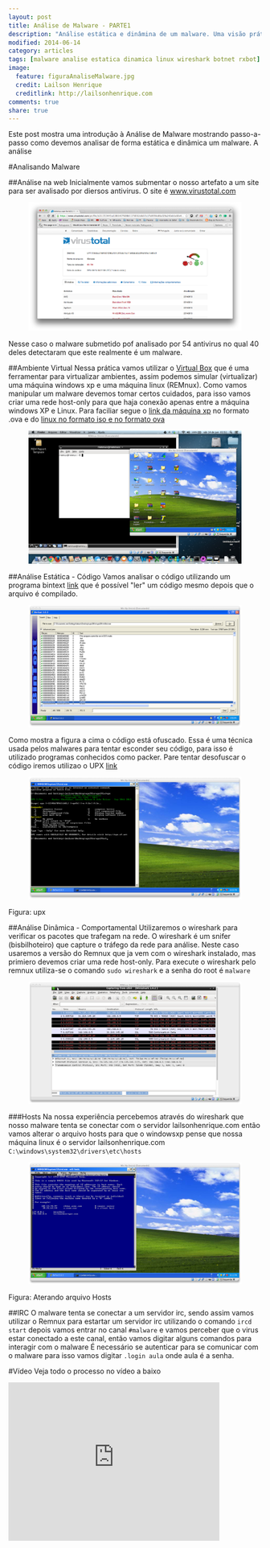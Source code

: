 ```yaml
---
layout: post
title: Análise de Malware - PARTE1
description: "Análise estática e dinâmina de um malware. Uma visão prática"
modified: 2014-06-14
category: articles
tags: [malware analise estatica dinamica linux wireshark botnet rxbot]
image:
  feature: figuraAnaliseMalware.jpg
  credit: Lailson Henrique
  creditlink: http://lailsonhenrique.com
comments: true
share: true
---
```


Este post mostra uma introdução à Análise de Malware mostrando passo-a-passo como devemos analisar de forma estática e dinâmica um malware. 
A análise 

#Analisando Malware

##Análise na web
 Inicialmente vamos submentar o nosso artefato a um site para ser avalisado por diersos antivirus. O site é <a href="http://virustotal.com">www.virustotal.com</a>
 <figure>
 	<img src="/images/virustotal.png">
 </figure>
 
Nesse caso o malware submetido pof analisado por 54 antivirus no qual 40 deles detectaram que este realmente é um malware.

##Ambiente Virtual
Nessa prática vamos utilizar o <a href="https://www.virtualbox.org/">Virtual Box</a> que é uma ferramentar para virtualizar ambientes, assim podemos simular (virtualizar) uma máquina windows xp e uma máquina linux (REMnux). 
Como vamos manipular um malware devemos tomar certos cuidados, para isso vamos criar uma rede host-only para que haja conexão apenas entre a máquina windows XP e Linux. 
Para faciliar segue o <a href="#">link da máquina xp</a> no formato .ova e do <a href="http://sourceforge.net/projects/remnux/files/version5/remnux-5.0-live-cd.iso/download"> linux no formato iso e <a href="http://sourceforge.net/projects/remnux/files/version5/remnux-5.0-ova-public.ova/download">no formato ova</a>
 <figure>
 	<img src="/images/analisemalware/virtualbox.png">
 </figure>

##Análise Estática - Código
Vamos analisar o código utilizando um programa bintext <a href="http://b2b-download.mcafee.com/products/tools/foundstone/bintext303.zip">link</a> que é possível "ler" um código mesmo depois que o arquivo é compilado.
 <figure>
 	<img src="/images/analisemalware/bintext.png">
 </figure>
 Como mostra a figura a cima o código está ofuscado. Essa é uma técnica usada pelos malwares para tentar esconder seu código, para isso é utilizado programas conhecidos como packer. Pare tentar desofuscar o código iremos utilizao o UPX <a href="http://sourceforge.net/projects/upx/">link</a>
 <figure>
 	<img src="/images/analisemalware/upx.png">
 </figure>
Figura: upx 

##Análise Dinâmica - Comportamental
Utilizaremos o wireshark para verificar os pacotes que trafegam na rede. O wireshark é um snifer (bisbilhoteiro) que capture o tráfego da rede para análise.
Neste caso usaremos a versão do Remnux que ja vem com o wireshark instalado, mas primiero devemos criar uma rede host-only.
Para execute o wireshark pelo remnux utiliza-se o comando `sudo wireshark` e a senha do root é `malware`
 <figure>
 	<img src="/images/analisemalware/wireshark.png">
 </figure>

###Hosts
Na nossa experiência percebemos através do wireshark que nosso malware tenta se conectar com o servidor lailsonhenrique.com então vamos alterar o arquivo hosts para que o windowsxp pense que nossa máquina linux é o servidor lailsonhenrique.com
`C:\windows\system32\drivers\etc\hosts`
 <figure>
 	<img src="/images/analisemalware/hosts.png">
 </figure>
 Figura: Aterando arquivo Hosts
 
##IRC
O malware tenta se conectar a um servidor irc, sendo assim vamos utilizar o Remnux para estartar um servidor irc utilizando o comando `ircd start` depois vamos entrar no canal `#malware` e vamos perceber que o virus estar conectado a este canal, então vamos digitar alguns comandos para interagir com o malware
É necessário se autenticar para se comunicar com o malware para isso vamos digitar `.login aula` onde aula é a senha.

#Vídeo
Veja todo o processo no vídeo a baixo

<iframe width="420" height="315" src="https://www.youtube.com/watch?v=8MEjb4N5kTM" frameborder="0" allowfullscreen></iframe>


 
 


